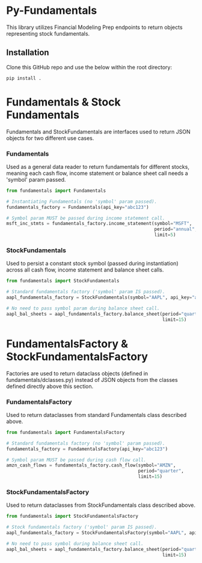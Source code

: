 # Py-Fundamentals

This library utilizes Financial Modeling Prep endpoints to return objects representing
stock fundamentals.

## Installation

Clone this GitHub repo and use the below within the root directory:
```commandline
pip install .
```


# Fundamentals & Stock Fundamentals
Fundamentals and StockFundamentals are interfaces used to return JSON objects for two
different use cases.

### Fundamentals 
Used as a general data reader to return fundamentals for different stocks, meaning 
each cash flow, income statement or balance sheet call needs a 'symbol' param passed.

```python
from fundamentals import Fundamentals

# Instantiating Fundamentals (no 'symbol' param passed).
fundamentals_factory = Fundamentals(api_key="abc123")

# Symbol param MUST be passed during income statement call.
msft_inc_stmts = fundamentals_factory.income_statement(symbol="MSFT",
                                                       period="annual",
                                                       limit=5)
```

### StockFundamentals 
Used to persist a constant stock symbol (passed during instantiation) across all
cash flow, income statement and balance sheet calls.

```python
from fundamentals import StockFundamentals

# Standard fundamentals factory ('symbol' param IS passed).
aapl_fundamentals_factory = StockFundamentals(symbol="AAPL", api_key="abc123")

# No need to pass symbol param during balance sheet call.
aapl_bal_sheets = aapl_fundamentals_factory.balance_sheet(period="quarter",
                                                          limit=15)
```

# FundamentalsFactory & StockFundamentalsFactory

Factories are used to return dataclass objects (defined in fundamentals/dclasses.py)
instead of JSON objects from the classes defined directly above this section.

### FundamentalsFactory

Used to return dataclasses from standard Fundamentals class described above.

```python
from fundamentals import FundamentalsFactory

# Standard fundamentals factory (no 'symbol' param passed).
fundamentals_factory = FundamentalsFactory(api_key="abc123")

# Symbol param MUST be passed during cash flow call.
amzn_cash_flows = fundamentals_factory.cash_flow(symbol="AMZN",
                                                 period="quarter",
                                                 limit=15)
```

### StockFundamentalsFactory

Used to return dataclasses from StockFundamentals class described above.

```python
from fundamentals import StockFundamentalsFactory

# Stock fundamentals factory ('symbol' param IS passed).
aapl_fundamentals_factory = StockFundamentalsFactory(symbol="AAPL", api_key="abc123")

# No need to pass symbol during balance sheet call.
aapl_bal_sheets = aapl_fundamentals_factory.balance_sheet(period="quarter",
                                                          limit=15)
```
